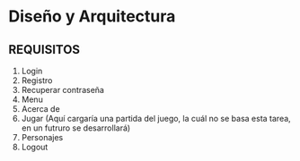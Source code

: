 # Diseño y Arquitectura

## REQUISITOS

1. Login
2. Registro
3. Recuperar contraseña
4. Menu
5. Acerca de
6. Jugar (Aquí cargaría una partida del juego, la cuál no se basa esta tarea, en un futruro se desarrollará)
7. Personajes
8. Logout
